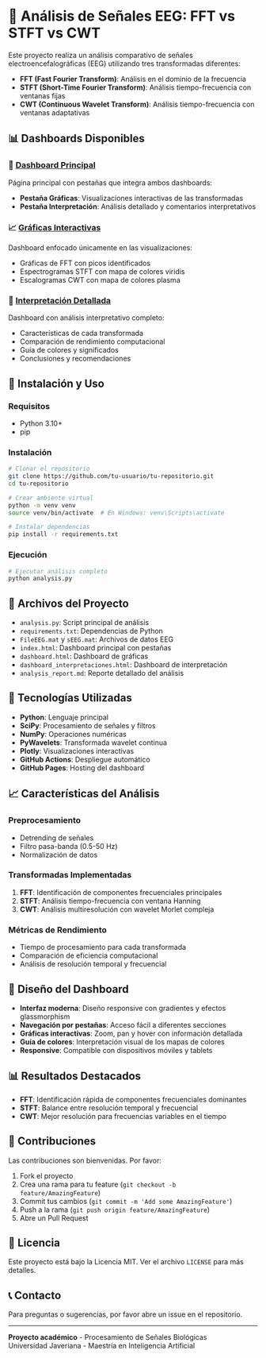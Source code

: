 # 🧠 Análisis de Señales EEG: FFT vs STFT vs CWT

Este proyecto realiza un análisis comparativo de señales electroencefalográficas (EEG) utilizando tres transformadas diferentes:

- **FFT (Fast Fourier Transform)**: Análisis en el dominio de la frecuencia
- **STFT (Short-Time Fourier Transform)**: Análisis tiempo-frecuencia con ventanas fijas
- **CWT (Continuous Wavelet Transform)**: Análisis tiempo-frecuencia con ventanas adaptativas

## 📊 Dashboards Disponibles

### 🎯 [Dashboard Principal](https://tu-usuario.github.io/tu-repositorio/)
Página principal con pestañas que integra ambos dashboards:
- **Pestaña Gráficas**: Visualizaciones interactivas de las transformadas
- **Pestaña Interpretación**: Análisis detallado y comentarios interpretativos

### 📈 [Gráficas Interactivas](https://tu-usuario.github.io/tu-repositorio/dashboard.html)
Dashboard enfocado únicamente en las visualizaciones:
- Gráficas de FFT con picos identificados
- Espectrogramas STFT con mapa de colores viridis
- Escalogramas CWT con mapa de colores plasma

### 📝 [Interpretación Detallada](https://tu-usuario.github.io/tu-repositorio/dashboard_interpretaciones.html)
Dashboard con análisis interpretativo completo:
- Características de cada transformada
- Comparación de rendimiento computacional
- Guía de colores y significados
- Conclusiones y recomendaciones

## 🚀 Instalación y Uso

### Requisitos
- Python 3.10+
- pip

### Instalación
```bash
# Clonar el repositorio
git clone https://github.com/tu-usuario/tu-repositorio.git
cd tu-repositorio

# Crear ambiente virtual
python -m venv venv
source venv/bin/activate  # En Windows: venv\Scripts\activate

# Instalar dependencias
pip install -r requirements.txt
```

### Ejecución
```bash
# Ejecutar análisis completo
python analysis.py
```

## 📁 Archivos del Proyecto

- `analysis.py`: Script principal de análisis
- `requirements.txt`: Dependencias de Python
- `FileEEG.mat` y `sEEG.mat`: Archivos de datos EEG
- `index.html`: Dashboard principal con pestañas
- `dashboard.html`: Dashboard de gráficas
- `dashboard_interpretaciones.html`: Dashboard de interpretación
- `analysis_report.md`: Reporte detallado del análisis

## 🔧 Tecnologías Utilizadas

- **Python**: Lenguaje principal
- **SciPy**: Procesamiento de señales y filtros
- **NumPy**: Operaciones numéricas
- **PyWavelets**: Transformada wavelet continua
- **Plotly**: Visualizaciones interactivas
- **GitHub Actions**: Despliegue automático
- **GitHub Pages**: Hosting del dashboard

## 📈 Características del Análisis

### Preprocesamiento
- Detrending de señales
- Filtro pasa-banda (0.5-50 Hz)
- Normalización de datos

### Transformadas Implementadas
1. **FFT**: Identificación de componentes frecuenciales principales
2. **STFT**: Análisis tiempo-frecuencia con ventana Hanning
3. **CWT**: Análisis multiresolución con wavelet Morlet compleja

### Métricas de Rendimiento
- Tiempo de procesamiento para cada transformada
- Comparación de eficiencia computacional
- Análisis de resolución temporal y frecuencial

## 🎨 Diseño del Dashboard

- **Interfaz moderna**: Diseño responsive con gradientes y efectos glassmorphism
- **Navegación por pestañas**: Acceso fácil a diferentes secciones
- **Gráficas interactivas**: Zoom, pan y hover con información detallada
- **Guía de colores**: Interpretación visual de los mapas de colores
- **Responsive**: Compatible con dispositivos móviles y tablets

## 📊 Resultados Destacados

- **FFT**: Identificación rápida de componentes frecuenciales dominantes
- **STFT**: Balance entre resolución temporal y frecuencial
- **CWT**: Mejor resolución para frecuencias variables en el tiempo

## 🤝 Contribuciones

Las contribuciones son bienvenidas. Por favor:
1. Fork el proyecto
2. Crea una rama para tu feature (`git checkout -b feature/AmazingFeature`)
3. Commit tus cambios (`git commit -m 'Add some AmazingFeature'`)
4. Push a la rama (`git push origin feature/AmazingFeature`)
5. Abre un Pull Request

## 📄 Licencia

Este proyecto está bajo la Licencia MIT. Ver el archivo `LICENSE` para más detalles.

## 📞 Contacto

Para preguntas o sugerencias, por favor abre un issue en el repositorio.

---

**Proyecto académico** - Procesamiento de Señales Biológicas  
Universidad Javeriana - Maestría en Inteligencia Artificial